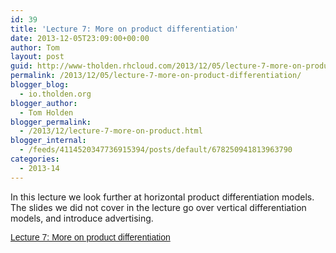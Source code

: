 ```yaml
---
id: 39
title: 'Lecture 7: More on product differentiation'
date: 2013-12-05T23:09:00+00:00
author: Tom
layout: post
guid: http://www-tholden.rhcloud.com/2013/12/05/lecture-7-more-on-product-differentiation/
permalink: /2013/12/05/lecture-7-more-on-product-differentiation/
blogger_blog:
  - io.tholden.org
blogger_author:
  - Tom Holden
blogger_permalink:
  - /2013/12/lecture-7-more-on-product.html
blogger_internal:
  - /feeds/4114520347736915394/posts/default/678250941813963790
categories:
  - 2013-14
---
```

In this lecture we look further at horizontal product differentiation models. The slides we did not cover in the lecture go over vertical differentiation models, and introduce advertising.



<div style="-x-system-font: none; display: block; font-family: Helvetica,Arial,Sans-serif; font-size-adjust: none; font-size: 14px; font-stretch: normal; font-style: normal; font-variant: normal; font-weight: normal; line-height: normal; margin: 12px auto 6px auto;">
  <a href="http://www.scribd.com/doc/189693933/Lecture-7-More-on-product-differentiation" style="text-decoration: underline;" title="View Lecture 7: More on product differentiation on Scribd">Lecture 7: More on product differentiation</a>
</div>



<div style="clear: both; text-align: center;">
</div>



<div style="clear: both; text-align: center;">
</div>